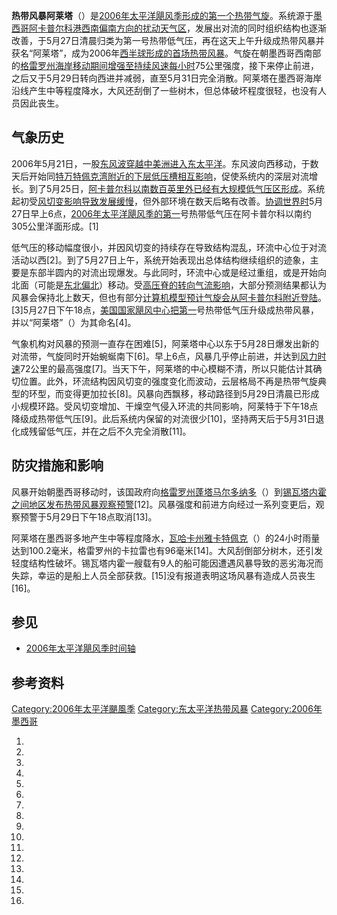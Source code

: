 **热带风暴阿莱塔**（）是[2006年太平洋飓风季形成的第一个](https://zh.wikipedia.org/wiki/2006年太平洋飓风季 "wikilink")[热带气旋](https://zh.wikipedia.org/wiki/热带气旋 "wikilink")。系统源于[墨西哥](../Page/墨西哥.md "wikilink")[阿卡普尔科港西南偏南方向的](../Page/阿卡普尔科.md "wikilink")[扰动天气区](https://zh.wikipedia.org/wiki/热带扰动 "wikilink")，发展出对流的同时组织结构也逐渐改善，于5月27日清晨归类为第一号热带低气压，再在这天上午升级成热带风暴并获名“阿莱塔”，成为2006年[西半球形成的首场热带风暴](https://zh.wikipedia.org/wiki/西半球 "wikilink")。气旋在朝墨西哥西南部的[格雷罗州海岸移动期间增强至](https://zh.wikipedia.org/wiki/格雷罗州 "wikilink")[持续风速每小时](../Page/最大持续风速.md "wikilink")75公里强度，接下来停止前进，之后又于5月29日转向西进并减弱，直至5月31日完全消散。阿莱塔在墨西哥海岸沿线产生中等程度降水，大风还刮倒了一些树木，但总体破坏程度很轻，也没有人员因此丧生。

## 气象历史

2006年5月21日，一股[东风波穿越](https://zh.wikipedia.org/wiki/东风波 "wikilink")[中美洲进入](../Page/中美洲.md "wikilink")[东太平洋](https://zh.wikipedia.org/wiki/太平洋 "wikilink")。东风波向西移动，于数天后开始同[特万特佩克湾附近的下层](https://zh.wikipedia.org/wiki/特万特佩克湾 "wikilink")[低压槽相互影响](https://zh.wikipedia.org/wiki/低压槽 "wikilink")，促使系统内的深层对流增长。到了5月25日，[阿卡普尔科以南数百英里外已经有大规模](../Page/阿卡普尔科.md "wikilink")[低气压区形成](https://zh.wikipedia.org/wiki/低气压 "wikilink")。系统起初受[风切变影响导致发展缓慢](../Page/风切变.md "wikilink")，但外部环境在数天后略有改善。[协调世界时](../Page/协调世界时.md "wikilink")5月27日早上6点，[2006年太平洋飓风季的第一](https://zh.wikipedia.org/wiki/2006年太平洋飓风季 "wikilink")号热带低气压在阿卡普尔科以南约305公里洋面形成。\[1\]

低气压的移动幅度很小，并因风切变的持续存在导致结构混乱，环流中心位于对流活动以西\[2\]。到了5月27日上午，系统开始表现出总体结构继续组织的迹象，主要是东部半圆内的对流出现爆发。与此同时，环流中心或是经过重组，或是开始向北面（可能是[东北偏北](../Page/罗盘方位.md "wikilink")）移动。受[高压脊的转向气流影响](https://zh.wikipedia.org/wiki/高压脊 "wikilink")，大部分预测结果都认为风暴会保持北上数天，但也有部分[计算机模型预计气旋会从阿卡普尔科附近](https://zh.wikipedia.org/wiki/热带气旋预报 "wikilink")[登陆](https://zh.wikipedia.org/wiki/登陆_\(气象学\) "wikilink")。\[3\]5月27日下午18点，[美国国家飓风中心把第一](https://zh.wikipedia.org/wiki/国家飓风中心 "wikilink")号热带低气压升级成热带风暴，并以“阿莱塔”（）为其命名\[4\]。

气象机构对风暴的预测一直存在困难\[5\]，阿莱塔中心以东于5月28日爆发出新的对流带，气旋同时开始蜿蜒南下\[6\]。早上6点，风暴几乎停止前进，并达到[风力时速](../Page/最大持续风速.md "wikilink")72公里的最高强度\[7\]。当天下午，阿莱塔的中心模糊不清，所以只能估计其确切位置。此外，环流结构因风切变的强度变化而波动，云层格局不再是热带气旋典型的环型，而变得更加拉长\[8\]。风暴向西飘移，移动路径到5月29日清晨已形成小规模环路。受风切变增加、干燥空气侵入环流的共同影响，阿莱特于下午18点降级成热带低气压\[9\]。此后系统内保留的对流很少\[10\]，坚持两天后于5月31日退化成残留低气压，并在之后不久完全消散\[11\]。

## 防灾措施和影响

风暴开始朝墨西哥移动时，该国政府向[格雷罗州蓬塔马尔多纳多](https://zh.wikipedia.org/wiki/格雷罗州 "wikilink")（）到[锡瓦塔内霍之间地区发布](../Page/锡瓦塔内霍.md "wikilink")[热带风暴观察预警](https://zh.wikipedia.org/wiki/热带气旋警告 "wikilink")\[12\]。风暴强度和前进方向经过一系列变更后，观察预警于5月29日下午18点取消\[13\]。

阿莱塔在墨西哥多地产生中等程度降水，[瓦哈卡州雅卡特佩克](../Page/瓦哈卡州.md "wikilink")（）的24小时雨量达到100.2毫米，格雷罗州的卡拉雷也有96毫米\[14\]。大风刮倒部分树木，还引发轻度结构性破坏。锡瓦塔内霍一艘载有9人的船可能因遭遇风暴导致的恶劣海况而失踪，幸运的是船上人员全部获救。\[15\]没有报道表明这场风暴有造成人员丧生\[16\]。

## 参见

  - [2006年太平洋飓风季时间轴](../Page/2006年太平洋飓风季时间轴.md "wikilink")

## 参考资料

[Category:2006年太平洋颶風季](https://zh.wikipedia.org/wiki/Category:2006年太平洋颶風季 "wikilink")
[Category:东太平洋热带风暴](https://zh.wikipedia.org/wiki/Category:东太平洋热带风暴 "wikilink")
[Category:2006年墨西哥](https://zh.wikipedia.org/wiki/Category:2006年墨西哥 "wikilink")

1.

2.

3.

4.
5.

6.

7.
8.

9.
10.

11.
12.

13.
14.
15.

16.
